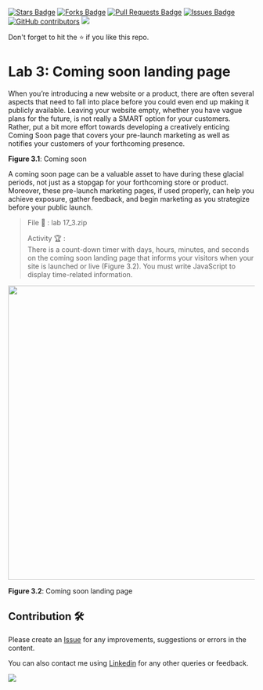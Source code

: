 <a href="https://github.com/drshahizan/learn-php/stargazers"><img src="https://img.shields.io/github/stars/drshahizan/learn-php" alt="Stars Badge"/></a>
<a href="https://github.com/drshahizan/learn-php/network/members"><img src="https://img.shields.io/github/forks/drshahizan/learn-php" alt="Forks Badge"/></a>
<a href="https://github.com/drshahizan/learn-php/pulls"><img src="https://img.shields.io/github/issues-pr/drshahizan/learn-php" alt="Pull Requests Badge"/></a>
<a href="https://github.com/drshahizan/learn-php/issues"><img src="https://img.shields.io/github/issues/drshahizan/learn-php" alt="Issues Badge"/></a>
<a href="https://github.com/drshahizan/learn-php/graphs/contributors"><img alt="GitHub contributors" src="https://img.shields.io/github/contributors/drshahizan/learn-php?color=2b9348"></a>
![](https://visitor-badge.glitch.me/badge?page_id=drshahizan/learn-php)

Don't forget to hit the :star: if you like this repo.

# Lab 3: Coming soon landing page

When you’re introducing a new website or a product, there are often several aspects that need to fall into place before you could even end up making it publicly available. Leaving your website empty, whether you have vague plans for the future, is not really a SMART option for your customers. Rather, put a bit more effort towards developing a creatively enticing Coming Soon page that covers your pre-launch marketing as well as notifies your customers of your forthcoming presence.

**Figure 3.1**: Coming soon

A coming soon page can be a valuable asset to have during these glacial periods, not just as a stopgap for your forthcoming store or product. Moreover, these pre-launch marketing pages, if used properly, can help you achieve exposure, gather feedback, and begin marketing as you strategize before your public launch.

> File 📁 : lab 17_3.zip
> 
> Activity 🏆 :<br>
>There is a count-down timer with days, hours, minutes, and seconds on the coming soon landing page that informs your visitors when your site is launched or live (Figure 3.2). You must write JavaScript to display time-related information.
> 

<img src="./download/l1ajs.png" width="600" />

**Figure 3.2**: Coming soon landing page


## Contribution 🛠️
Please create an [Issue](https://github.com/drshahizan/learn-php/issues) for any improvements, suggestions or errors in the content.

You can also contact me using [Linkedin](https://www.linkedin.com/in/drshahizan/) for any other queries or feedback.

![](https://visitor-badge.glitch.me/badge?page_id=drshahizan)
